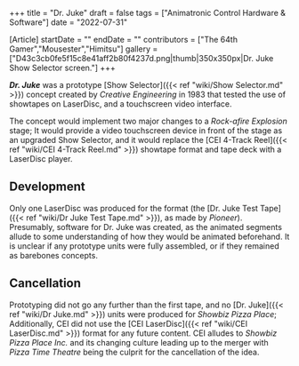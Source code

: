 +++
title = "Dr. Juke"
draft = false
tags = ["Animatronic Control Hardware & Software"]
date = "2022-07-31"

[Article]
startDate = ""
endDate = ""
contributors = ["The 64th Gamer","Mousester","Himitsu"]
gallery = ["D43c3cb0fe5f15c8e41aff2b80f4237d.png|thumb|350x350px|Dr. Juke Show Selector screen."]
+++

<b><i>Dr. Juke</b></i> was a prototype [Show Selector]({{< ref "wiki/Show Selector.md" >}}) concept created by <i>Creative Engineering</i> in 1983 that tested the use of showtapes on LaserDisc, and a touchscreen video interface.

The concept would implement two major changes to a <i>Rock-afire Explosion</i> stage; It would provide a video touchscreen device in front of the stage as an upgraded Show Selector, and it would replace the [CEI 4-Track Reel]({{< ref "wiki/CEI 4-Track Reel.md" >}}) showtape format and tape deck with a LaserDisc player.

<h2> Development </h2>
Only one LaserDisc was produced for the format (the [Dr. Juke Test Tape]({{< ref "wiki/Dr Juke Test Tape.md" >}}), as made by <i>Pioneer</i>). Presumably, software for Dr. Juke was created, as the animated segments allude to some understanding of how they would be animated beforehand. It is unclear if any prototype units were fully assembled, or if they remained as barebones concepts.

<h2> Cancellation </h2>
Prototyping did not go any further than the first tape, and no [Dr. Juke]({{< ref "wiki/Dr Juke.md" >}}) units were produced for <i>Showbiz Pizza Place</i>; Additionally, CEI did not use the [CEI LaserDisc]({{< ref "wiki/CEI LaserDisc.md" >}}) format for any future content. CEI alludes to <i>Showbiz Pizza Place Inc.</i> and its changing culture leading up to the merger with <i>Pizza Time Theatre</i> being the culprit for the cancellation of the idea.